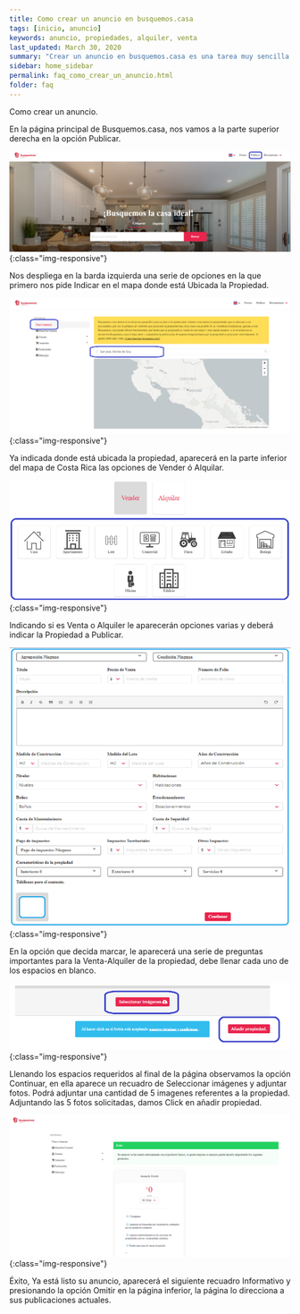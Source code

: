 ```yaml
---
title: Como crear un anuncio en busquemos.casa
tags: [inicio, anuncio]
keywords: anuncio, propiedades, alquiler, venta
last_updated: March 30, 2020
summary: "Crear un anuncio en busquemos.casa es una tarea muy sencilla. Primero revise que lleno la informacion de su perfil antes de crear su anuncio."
sidebar: home_sidebar
permalink: faq_como_crear_un_anuncio.html
folder: faq
---
```



Como crear un anuncio.

En la página principal de Busquemos.casa, nos vamos a la parte superior derecha en la opción Publicar.

 
![image-title-here](/images/faq/nuevo_anuncio_01.png){:class="img-responsive"}



Nos despliega en la barda izquierda una serie de opciones en la que primero nos pide Indicar en el mapa donde está Ubicada la Propiedad.


![image-title-here](/images/faq/nuevo_anuncio_02.png){:class="img-responsive"}



  Ya indicada donde está ubicada la propiedad, aparecerá en la parte inferior del mapa de Costa Rica las opciones de Vender ó Alquilar.

![image-title-here](/images/faq/nuevo_anuncio_03.png){:class="img-responsive"}


Indicando si es Venta o Alquiler le aparecerán opciones varias y deberá indicar la Propiedad a Publicar.


![image-title-here](/images/faq/nuevo_anuncio_04.png){:class="img-responsive"}


   En la opción que decida marcar, le aparecerá una serie de preguntas importantes para la Venta-Alquiler de la propiedad, debe llenar cada uno de los espacios en blanco.


![image-title-here](/images/faq/nuevo_anuncio_05.png){:class="img-responsive"}

   

  Llenando los espacios requeridos al final de la página observamos la opción Continuar, en ella aparece un recuadro de Seleccionar imágenes y adjuntar fotos. Podrá adjuntar una cantidad de 5 imagenes referentes a la propiedad.  Adjuntando las 5 fotos solicitadas, damos Click en añadir propiedad.

 
![image-title-here](/images/faq/nuevo_anuncio_06.png){:class="img-responsive"}



Éxito, Ya está listo su anuncio, aparecerá el siguiente recuadro Informativo y presionando la opción Omitir en la página inferior, la página lo direcciona a sus publicaciones actuales.





